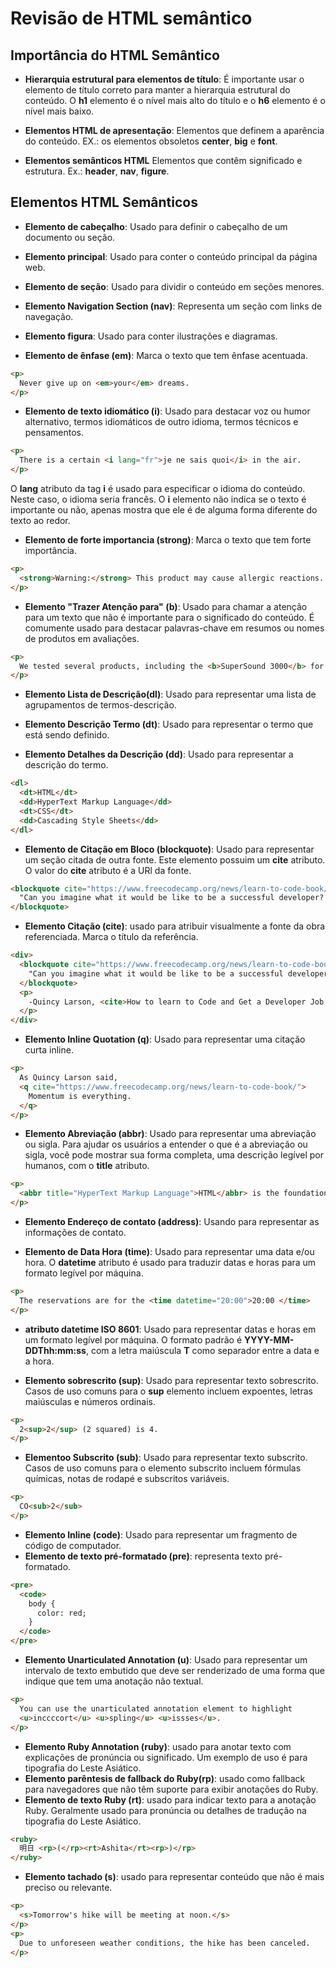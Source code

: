 # Revisão de HTML semântico

## Importância do HTML Semântico
* **Hierarquia estrutural para elementos de título**: É importante usar o elemento de título correto para manter a hierarquia estrutural do conteúdo. O **h1** elemento é o nível mais alto do título e o **h6** elemento é o nível mais baixo.

* **Elementos HTML de apresentação**: Elementos que definem a aparência do conteúdo. EX.: os elementos obsoletos **center**, **big** e **font**.

* **Elementos semânticos HTML** Elementos que contêm significado e estrutura. Ex.: **header**, **nav**, **figure**.


## Elementos HTML Semânticos
* **Elemento de cabeçalho**: Usado para definir o cabeçalho de um documento ou seção.

* **Elemento principal**: Usado para conter o conteúdo principal da página web.

* **Elemento de seção**: Usado para dividir o conteúdo em seções menores.

* **Elemento Navigation Section (nav)**: Representa um seção com links de navegação.

* **Elemento figura**: Usado para conter ilustrações e diagramas.

* **Elemento de ênfase (em)**: Marca o texto que tem ênfase acentuada.
```html
<p>
  Never give up on <em>your</em> dreams.
</p>
```

* **Elemento de texto idiomático (i)**: Usado para destacar voz ou humor alternativo, termos idiomáticos de outro idioma, termos técnicos e pensamentos.
```html
<p>
  There is a certain <i lang="fr">je ne sais quoi</i> in the air.
</p>
```
O **lang** atributo da tag **i** é usado para especificar o idioma do conteúdo. Neste caso, o idioma seria francês. O **i** elemento não indica se o texto é importante ou não, apenas mostra que ele é de alguma forma diferente do texto ao redor.

* **Elemento de forte importancia (strong)**: Marca o texto que tem forte importância.
```html
<p>
  <strong>Warning:</strong> This product may cause allergic reactions.
</p>
```

* **Elemento "Trazer Atenção para" (b)**: Usado para chamar a atenção para um texto que não é importante para o significado do conteúdo. É comumente usado para destacar palavras-chave em resumos ou nomes de produtos em avaliações.
```html
<p>
  We tested several products, including the <b>SuperSound 3000</b> for audio quality, the <b>QuickCharge Pro</b> for fast charging, and the <b>Ecoclean Vacuum</b> for cleaning. The first two performed well, but the <b>Ecoclean Vacuum</b> did not meet expectations.
</p>
```

* **Elemento Lista de Descrição(dl)**: Usado para representar uma lista de agrupamentos de termos-descrição.

* **Elemento Descrição Termo (dt)**: Usado para representar o termo que está sendo definido.

* **Elemento Detalhes da Descrição (dd)**: Usado para representar a descrição do termo.
```html
<dl>
  <dt>HTML</dt>
  <dd>HyperText Markup Language</dd>
  <dt>CSS</dt>
  <dd>Cascading Style Sheets</dd>
</dl>
```

* **Elemento de Citação em Bloco (blockquote)**: Usado para representar um seção citada de outra fonte. Este elemento possuim um **cite** atributo. O valor do **cite** atributo é a URl da fonte.
```html
<blockquote cite="https://www.freecodecamp.org/news/learn-to-code-book/">
  "Can you imagine what it would be like to be a successful developer? To have built software systems that people rely upon?"
</blockquote>
```

* **Elemento Citação (cite)**: usado para atribuir visualmente a fonte da obra referenciada. Marca o título da referência.
```html
<div>
  <blockquote cite="https://www.freecodecamp.org/news/learn-to-code-book/">
    "Can you imagine what it would be like to be a successful developer? To have built software systems that people rely upon?"
  </blockquote>
  <p>
    -Quincy Larson, <cite>How to learn to Code and Get a Developer Job [Full Book].</cite>
  </p>
</div>
```

* **Elemento Inline Quotation (q)**: Usado para representar uma citação curta inline.
```html
<p>
  As Quincy Larson said,
  <q cite="https://www.freecodecamp.org/news/learn-to-code-book/">
    Momentum is everything.
  </q>
</p>
```
* **Elemento Abreviação (abbr)**: Usado para representar uma abreviação ou sigla. Para ajudar os usuários a entender o que é a abreviação ou sigla, você pode mostrar sua forma completa, uma descrição legível por humanos, com o **title** atributo.
```html
<p>
  <abbr title="HyperText Markup Language">HTML</abbr> is the foundation of the web.
</p>
```

* **Elemento Endereço de contato (address)**: Usando para representar as informações de contato.

* **Elemento de Data Hora (time)**: Usado para representar uma data e/ou hora. O **datetime** atributo é usado para traduzir datas e horas para um formato legível por máquina.
```html
<p>
  The reservations are for the <time datetime="20:00">20:00 </time>
</p>
```
* **atributo datetime ISO 8601**: Usado para representar datas e horas em um formato legível por máquina. O formato padrão é **YYYY-MM-DDThh:mm:ss**, com a letra maiúscula **T** como separador entre a data e a hora.

* **Elemento sobrescrito (sup)**: Usado para representar texto sobrescrito. Casos de uso comuns para o **sup** elemento incluem expoentes, letras maiúsculas e números ordinais.
```html
<p>
  2<sup>2</sup> (2 squared) is 4.
</p>
```

* **Elementoo Subscrito (sub)**: Usado para representar texto subscrito. Casos de uso comuns para o elemento subscrito incluem fórmulas químicas, notas de rodapé e subscritos variáveis.
```html
<p>
  CO<sub>2</sub>
</p>
```

* **Elemento Inline (code)**: Usado para representar um fragmento de código de computador.
* **Elemento de texto pré-formatado (pre)**: representa texto pré-formatado.
```html
<pre>
  <code>
    body {
      color: red;
    }
  </code>
</pre>
```

* **Elemento Unarticulated Annotation (u)**: Usado para representar um intervalo de texto embutido que deve ser renderizado de uma forma que indique que tem uma anotação não textual.
```html
<p>
  You can use the unarticulated annotation element to highlight
  <u>inccccort</u> <u>spling</u> <u>issses</u>.
</p>
```

* **Elemento Ruby Annotation (ruby)**: usado para anotar texto com explicações de pronúncia ou significado. Um exemplo de uso é para tipografia do Leste Asiático.
* **Elemento parêntesis de fallback do Ruby(rp)**: usado como fallback para navegadores que não têm suporte para exibir anotações do Ruby.
* **Elemento de texto Ruby (rt)**: usado para indicar texto para a anotação Ruby. Geralmente usado para pronúncia ou detalhes de tradução na tipografia do Leste Asiático.
```html
<ruby>
  明日 <rp>(</rp><rt>Ashita</rt><rp>)</rp>
</ruby>
```

* **Elemento tachado (s)**: usado para representar conteúdo que não é mais preciso ou relevante.
```html
<p>
  <s>Tomorrow's hike will be meeting at noon.</s>
</p>
<p>
  Due to unforeseen weather conditions, the hike has been canceled.
</p>
```